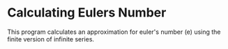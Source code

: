 # Calculating Eulers Number
This program calculates an approximation for euler's number (e) using the finite version of infinite series. 
